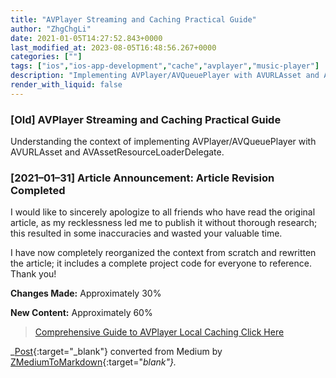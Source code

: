 ```yaml
---
title: "AVPlayer Streaming and Caching Practical Guide"
author: "ZhgChgLi"
date: 2021-01-05T14:27:52.843+0000
last_modified_at: 2023-08-05T16:48:56.267+0000
categories: [""]
tags: ["ios","ios-app-development","cache","avplayer","music-player"]
description: "Implementing AVPlayer/AVQueuePlayer with AVURLAsset and AVAssetResourceLoaderDelegate to achieve music/video streaming while caching."
render_with_liquid: false
---
```


### \[Old\] AVPlayer Streaming and Caching Practical Guide

Understanding the context of implementing AVPlayer/AVQueuePlayer with AVURLAsset and AVAssetResourceLoaderDelegate.

### \[2021–01–31\] Article Announcement: Article Revision Completed

I would like to sincerely apologize to all friends who have read the original article, as my recklessness led me to publish it without thorough research; this resulted in some inaccuracies and wasted your valuable time.

I have now completely reorganized the context from scratch and rewritten the article; it includes a complete project code for everyone to reference. Thank you!

**Changes Made:** Approximately 30%

**New Content:** Approximately 60%


> [Comprehensive Guide to AVPlayer Local Caching Click Here](../6ce488898003/) 







_[Post](https://blog.zhgchg.li/avplayer-%E9%82%8A%E6%92%AD%E9%82%8A-cache-%E5%AF%A6%E6%88%B0-ee47f8f1e2d2){:target="_blank"} converted from Medium by [ZMediumToMarkdown](https://github.com/ZhgChgLi/ZMediumToMarkdown){:target="_blank"}._
